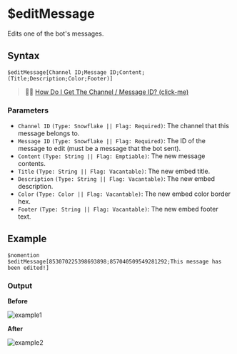# $editMessage
Edits one of the bot's messages.

## Syntax
```
$editMessage[Channel ID;Message ID;Content;(Title;Description;Color;Footer)]
```
> 🧙‍♂️ [How Do I Get The Channel / Message ID? (click-me)](https://support.discord.com/hc/en-us/articles/206346498-Where-can-I-find-my-User-Server-Message-ID)

### Parameters
- `Channel ID` `(Type: Snowflake || Flag: Required)`: The channel that this message belongs to.
- `Message ID` `(Type: Snowflake || Flag: Required)`: The ID of the message to edit (must be a message that the bot sent).
- `Content` `(Type: String || Flag: Emptiable)`: The new message contents.
- `Title` `(Type: String || Flag: Vacantable)`: The new embed title.
- `Description` `(Type: String || Flag: Vacantable)`: The new embed description.
- `Color` `(Type: Color || Flag: Vacantable)`: The new embed color border hex.
- `Footer` `(Type: String || Flag: Vacantable)`:  The new embed footer text.

## Example
```
$nomention
$editMessage[853070225398693898;857040509549281292;This message has been edited!]
```

### Output
**Before**

![example1](https://user-images.githubusercontent.com/69215413/125876425-57ea4bf7-a357-48be-a6f6-ffb84df4be23.png)

**After**

![example2](https://user-images.githubusercontent.com/69215413/125876457-cf834ed3-f57c-41f3-b862-20433ec21b83.png)
